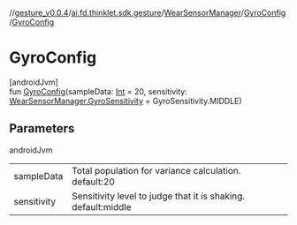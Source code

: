 //[gesture_v0.0.4](../../../../index.md)/[ai.fd.thinklet.sdk.gesture](../../index.md)/[WearSensorManager](../index.md)/[GyroConfig](index.md)/[GyroConfig](-gyro-config.md)

# GyroConfig

[androidJvm]\
fun [GyroConfig](-gyro-config.md)(sampleData: [Int](https://kotlinlang.org/api/latest/jvm/stdlib/kotlin/-int/index.html) = 20, sensitivity: [WearSensorManager.GyroSensitivity](../-gyro-sensitivity/index.md) = GyroSensitivity.MIDDLE)

## Parameters

androidJvm

| | |
|---|---|
| sampleData | Total population for variance calculation. default:20 |
| sensitivity | Sensitivity level to judge that it is shaking. default:middle |
